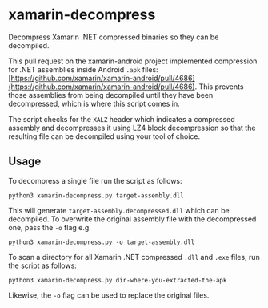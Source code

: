 # xamarin-decompress
Decompress Xamarin .NET compressed binaries so they can be decompiled.

This pull request on the xamarin-android project implemented compression for .NET assemblies inside Android `.apk` files: [https://github.com/xamarin/xamarin-android/pull/4686](https://github.com/xamarin/xamarin-android/pull/4686). This prevents those assemblies from being decompiled until they have been decompressed, which is where this script comes in.

The script checks for the `XALZ` header which indicates a compressed assembly and decompresses it using LZ4 block decompression so that the resulting file can be decompiled using your tool of choice.

## Usage
To decompress a single file run the script as follows:

```
python3 xamarin-decompress.py target-assembly.dll
```

This will generate `target-assembly.decompressed.dll` which can be decompiled. To overwrite the original assembly file with the decompressed one, pass the `-o` flag e.g.

```
python3 xamarin-decompress.py -o target-assembly.dll
```

To scan a directory for all Xamarin .NET compressed `.dll` and `.exe` files, run the script as follows:

```
python3 xamarin-decompress.py dir-where-you-extracted-the-apk
```

Likewise, the `-o` flag can be used to replace the original files.
